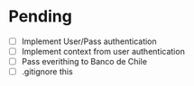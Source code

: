 # Pending

- [ ] Implement User/Pass authentication
- [ ] Implement context from user authentication
- [ ] Pass everithing to Banco de Chile
- [ ] .gitignore this
